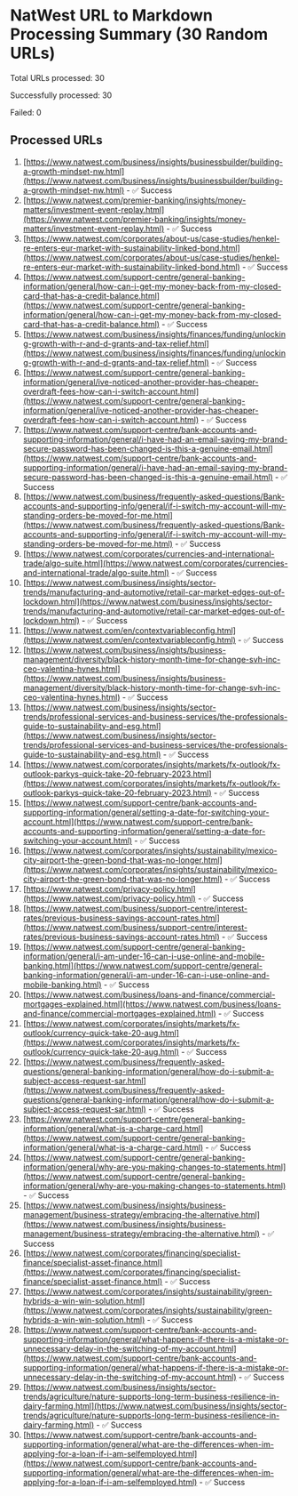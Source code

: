 # NatWest URL to Markdown Processing Summary (30 Random URLs)

Total URLs processed: 30

Successfully processed: 30

Failed: 0

## Processed URLs

1. [https://www.natwest.com/business/insights/businessbuilder/building-a-growth-mindset-nw.html](https://www.natwest.com/business/insights/businessbuilder/building-a-growth-mindset-nw.html) - ✅ Success
2. [https://www.natwest.com/premier-banking/insights/money-matters/investment-event-replay.html](https://www.natwest.com/premier-banking/insights/money-matters/investment-event-replay.html) - ✅ Success
3. [https://www.natwest.com/corporates/about-us/case-studies/henkel-re-enters-eur-market-with-sustainability-linked-bond.html](https://www.natwest.com/corporates/about-us/case-studies/henkel-re-enters-eur-market-with-sustainability-linked-bond.html) - ✅ Success
4. [https://www.natwest.com/support-centre/general-banking-information/general/how-can-i-get-my-money-back-from-my-closed-card-that-has-a-credit-balance.html](https://www.natwest.com/support-centre/general-banking-information/general/how-can-i-get-my-money-back-from-my-closed-card-that-has-a-credit-balance.html) - ✅ Success
5. [https://www.natwest.com/business/insights/finances/funding/unlocking-growth-with-r-and-d-grants-and-tax-relief.html](https://www.natwest.com/business/insights/finances/funding/unlocking-growth-with-r-and-d-grants-and-tax-relief.html) - ✅ Success
6. [https://www.natwest.com/support-centre/general-banking-information/general/ive-noticed-another-provider-has-cheaper-overdraft-fees-how-can-i-switch-account.html](https://www.natwest.com/support-centre/general-banking-information/general/ive-noticed-another-provider-has-cheaper-overdraft-fees-how-can-i-switch-account.html) - ✅ Success
7. [https://www.natwest.com/support-centre/bank-accounts-and-supporting-information/general/i-have-had-an-email-saying-my-brand-secure-password-has-been-changed-is-this-a-genuine-email.html](https://www.natwest.com/support-centre/bank-accounts-and-supporting-information/general/i-have-had-an-email-saying-my-brand-secure-password-has-been-changed-is-this-a-genuine-email.html) - ✅ Success
8. [https://www.natwest.com/business/frequently-asked-questions/Bank-accounts-and-supporting-info/general/if-i-switch-my-account-will-my-standing-orders-be-moved-for-me.html](https://www.natwest.com/business/frequently-asked-questions/Bank-accounts-and-supporting-info/general/if-i-switch-my-account-will-my-standing-orders-be-moved-for-me.html) - ✅ Success
9. [https://www.natwest.com/corporates/currencies-and-international-trade/algo-suite.html](https://www.natwest.com/corporates/currencies-and-international-trade/algo-suite.html) - ✅ Success
10. [https://www.natwest.com/business/insights/sector-trends/manufacturing-and-automotive/retail-car-market-edges-out-of-lockdown.html](https://www.natwest.com/business/insights/sector-trends/manufacturing-and-automotive/retail-car-market-edges-out-of-lockdown.html) - ✅ Success
11. [https://www.natwest.com/en/contextvariableconfig.html](https://www.natwest.com/en/contextvariableconfig.html) - ✅ Success
12. [https://www.natwest.com/business/insights/business-management/diversity/black-history-month-time-for-change-svh-inc-ceo-valentina-hynes.html](https://www.natwest.com/business/insights/business-management/diversity/black-history-month-time-for-change-svh-inc-ceo-valentina-hynes.html) - ✅ Success
13. [https://www.natwest.com/business/insights/sector-trends/professional-services-and-business-services/the-professionals-guide-to-sustainability-and-esg.html](https://www.natwest.com/business/insights/sector-trends/professional-services-and-business-services/the-professionals-guide-to-sustainability-and-esg.html) - ✅ Success
14. [https://www.natwest.com/corporates/insights/markets/fx-outlook/fx-outlook-parkys-quick-take-20-february-2023.html](https://www.natwest.com/corporates/insights/markets/fx-outlook/fx-outlook-parkys-quick-take-20-february-2023.html) - ✅ Success
15. [https://www.natwest.com/support-centre/bank-accounts-and-supporting-information/general/setting-a-date-for-switching-your-account.html](https://www.natwest.com/support-centre/bank-accounts-and-supporting-information/general/setting-a-date-for-switching-your-account.html) - ✅ Success
16. [https://www.natwest.com/corporates/insights/sustainability/mexico-city-airport-the-green-bond-that-was-no-longer.html](https://www.natwest.com/corporates/insights/sustainability/mexico-city-airport-the-green-bond-that-was-no-longer.html) - ✅ Success
17. [https://www.natwest.com/privacy-policy.html](https://www.natwest.com/privacy-policy.html) - ✅ Success
18. [https://www.natwest.com/business/support-centre/interest-rates/previous-business-savings-account-rates.html](https://www.natwest.com/business/support-centre/interest-rates/previous-business-savings-account-rates.html) - ✅ Success
19. [https://www.natwest.com/support-centre/general-banking-information/general/i-am-under-16-can-i-use-online-and-mobile-banking.html](https://www.natwest.com/support-centre/general-banking-information/general/i-am-under-16-can-i-use-online-and-mobile-banking.html) - ✅ Success
20. [https://www.natwest.com/business/loans-and-finance/commercial-mortgages-explained.html](https://www.natwest.com/business/loans-and-finance/commercial-mortgages-explained.html) - ✅ Success
21. [https://www.natwest.com/corporates/insights/markets/fx-outlook/currency-quick-take-20-aug.html](https://www.natwest.com/corporates/insights/markets/fx-outlook/currency-quick-take-20-aug.html) - ✅ Success
22. [https://www.natwest.com/business/frequently-asked-questions/general-banking-information/general/how-do-i-submit-a-subject-access-request-sar.html](https://www.natwest.com/business/frequently-asked-questions/general-banking-information/general/how-do-i-submit-a-subject-access-request-sar.html) - ✅ Success
23. [https://www.natwest.com/support-centre/general-banking-information/general/what-is-a-charge-card.html](https://www.natwest.com/support-centre/general-banking-information/general/what-is-a-charge-card.html) - ✅ Success
24. [https://www.natwest.com/support-centre/general-banking-information/general/why-are-you-making-changes-to-statements.html](https://www.natwest.com/support-centre/general-banking-information/general/why-are-you-making-changes-to-statements.html) - ✅ Success
25. [https://www.natwest.com/business/insights/business-management/business-strategy/embracing-the-alternative.html](https://www.natwest.com/business/insights/business-management/business-strategy/embracing-the-alternative.html) - ✅ Success
26. [https://www.natwest.com/corporates/financing/specialist-finance/specialist-asset-finance.html](https://www.natwest.com/corporates/financing/specialist-finance/specialist-asset-finance.html) - ✅ Success
27. [https://www.natwest.com/corporates/insights/sustainability/green-hybrids-a-win-win-solution.html](https://www.natwest.com/corporates/insights/sustainability/green-hybrids-a-win-win-solution.html) - ✅ Success
28. [https://www.natwest.com/support-centre/bank-accounts-and-supporting-information/general/what-happens-if-there-is-a-mistake-or-unnecessary-delay-in-the-switching-of-my-account.html](https://www.natwest.com/support-centre/bank-accounts-and-supporting-information/general/what-happens-if-there-is-a-mistake-or-unnecessary-delay-in-the-switching-of-my-account.html) - ✅ Success
29. [https://www.natwest.com/business/insights/sector-trends/agriculture/nature-supports-long-term-business-resilience-in-dairy-farming.html](https://www.natwest.com/business/insights/sector-trends/agriculture/nature-supports-long-term-business-resilience-in-dairy-farming.html) - ✅ Success
30. [https://www.natwest.com/support-centre/bank-accounts-and-supporting-information/general/what-are-the-differences-when-im-applying-for-a-loan-if-i-am-selfemployed.html](https://www.natwest.com/support-centre/bank-accounts-and-supporting-information/general/what-are-the-differences-when-im-applying-for-a-loan-if-i-am-selfemployed.html) - ✅ Success
